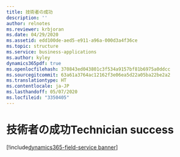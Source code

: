 ```yaml
---
title: 技術者の成功
description: ''
author: relnotes
ms.reviewer: krbjoran
ms.date: 04/29/2020
ms.assetid: edd100de-aed5-e911-a96a-000d3a4f36ce
ms.topic: structure
ms.service: business-applications
ms.author: kyley
dynamics365pdf: true
ms.openlocfilehash: 370843ed043801c3f534a9157bf81b6975a0ddcc
ms.sourcegitcommit: 63a61a3764ac12162f3e06ea5d22a05ba22be2a2
ms.translationtype: HT
ms.contentlocale: ja-JP
ms.lasthandoff: 05/07/2020
ms.locfileid: "3350405"
---
```

# <a name="technician-success"></a><span data-ttu-id="1f32d-102">技術者の成功</span><span class="sxs-lookup"><span data-stu-id="1f32d-102">Technician success</span></span>

[!include[dynamics365-field-service banner](../includes/dynamics365-field-service.md)]

<!--structure start-->

<!--structure end-->




